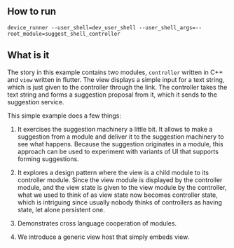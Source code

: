 ## How to run

```
device_runner --user_shell=dev_user_shell --user_shell_args=--root_module=suggest_shell_controller
```

## What is it

The story in this example contains two modules, `controller` written in C++ and
`view` written in flutter. The view displays a simple input for a text string,
which is just given to the controller through the link. The controller takes the
text string and forms a suggestion proposal from it, which it sends to the
suggestion service.

This simple example does a few things:

1. It exercises the suggestion machinery a little bit. It allows to make a
   suggestion from a module and deliver it to the suggestion machinery to see
   what happens. Because the suggestion originates in a module, this approach
   can be used to experiment with variants of UI that supports forming
   suggestions.

2. It explores a design pattern where the view is a child module to its
   controller module. Since the view module is displayed by the controller
   module, and the view state is given to the view module by the controller,
   what we used to think of as view state now becomes controller state, which is
   intriguing since usually nobody thinks of controllers as having state, let
   alone persistent one.

3. Demonstrates cross language cooperation of modules.

4. We introduce a generic view host that simply embeds view.
